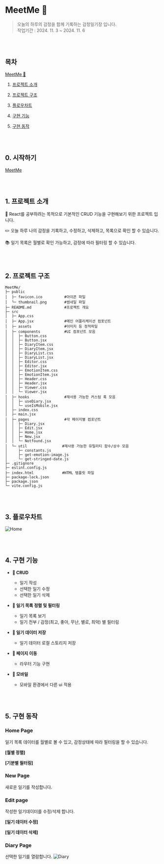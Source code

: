 # MeetMe 📓
>  오늘의 하루의 감정을 함께 기록하는 감정일기장 입니다. <br/>
>  작업기간 : 2024. 11. 3 ~ 2024. 11. 6 

<br/><br/>

## 목차
[MeetMe 📓](#MeetMe-📓)

1. [프로젝트 소개](#1-프로젝트-소개)

2. [프로젝트 구조](#2-프로젝트-구조)

3. [플로우차트](#3-플로우차트)

4. [구현 기능](#4-구현-기능)

5. [구현 동작](#5-구현-동작)

<br/><br/>


## 0. 시작하기
[MeetMe](https://meet-me-phi.vercel.app/)

<br/><br/>

## 1. 프로젝트 소개
📖 React를 공부하려는 목적으로 기본적인 CRUD 기능을 구현해보기 위한 프로젝트 입니다.

✏️ 오늘 하루 나의 감정을 기록하고, 수정하고, 삭제하고, 목록으로 확인 할 수 있습니다.

📚 일기 목록은 월별로 확인 가능하고, 감정에 따라 필터링 할 수 있습니다.

<br/><br/>

## 2. 프로젝트 구조
```
MeetMe/
├─ public   
│  ├─ favicon.ico          #아이콘 파일
│  └─ thumbnail.png        #썸네일 파일
├─ README.md               #프로젝트 개요
├─ src
│  ├─ App.css
│  ├─ App.jsx              #메인 어플리케이션 컴포넌트
│  ├─ assets               #이미지 등 정적파일
│  ├─ components           #UI 컴포넌트 모음
│  │  ├─ Button.css
│  │  ├─ Button.jsx
│  │  ├─ DiaryItem.css
│  │  ├─ DiaryItem.jsx
│  │  ├─ DiaryList.css
│  │  ├─ DiaryList.jsx
│  │  ├─ Editor.css
│  │  ├─ Editor.jsx
│  │  ├─ EmotionItem.css
│  │  ├─ EmotionItem.jsx
│  │  ├─ Header.css
│  │  ├─ Header.jsx
│  │  ├─ Viewer.css
│  │  └─ Viewer.jsx
│  ├─ hooks                #재사용 가능한 커스텀 훅 모음
│  │  ├─ useDiary.jsx
│  │  └─ useIsMobile.jsx
│  ├─ index.css  
│  ├─ main.jsx
│  ├─ pages                #각 페이지별 컴포넌트
│  │  ├─ Diary.jsx
│  │  ├─ Edit.jsx
│  │  ├─ Home.jsx
│  │  ├─ New.jsx
│  │  └─ Notfound.jsx
│  └─ util                #재사용 가능한 유틸리티 함수/상수 모음
│     ├─ constants.js
│     ├─ get-emotion-image.js
│     └─ get-stringed-date.js
├─ .gitignore
├─ eslint.config.js
├─ index.html             #HTML 템플릿 파일
├─ package-lock.json
├─ package.json
└─ vite.config.js
```

<br/><br/>

## 3. 플로우차트
![Home](https://github.com/user-attachments/assets/666b2d7a-5418-4370-ab64-a88767de39b2)


<br/><br/>

## 4. 구현 기능

- **📓 CRUD**
  - 일기 작성
  - 선택한 일기 수정
  - 선택한 일기 삭제
    
- **📜 일기 목록 정렬 및 필터링**
  - 일기 목록 보기
  - 일기 전부 / 감정(최고, 좋아, 무난, 별로, 최악) 별 필터링
    
- **💾 일기 데이터 저장**
  - 일기 데이터 로컬 스토리지 저장
    
- **👟 페이지 이동**
  - 라우터 기능 구현
 
- **📱 모바일**
  - 모바일 환경에서 다른 ui 적용
  
<br/><br/>

## 5. 구현 동작

### Home Page
일기 목록 데이터를 월별로 볼 수 있고, 감정상태에 따라 필터링을 할 수 있습니다.

**[월별 정렬]**

**[기분별 필터링]**


### New Page
새로운 일기를 작성합니다.

### Edit page  
작성한 일기데이터를 수정/삭제 합니다.
   
**[일기 데이터 수정]**

**[일기 데이터 삭제]**



### Diary Page 
선택한 일기를 열람합니다.
![Diary](https://github.com/user-attachments/assets/09069cb9-2320-44e7-ba07-44b392cced4c)

